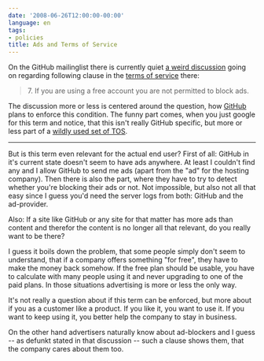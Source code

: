 ```yaml
---
date: '2008-06-26T12:00:00-00:00'
language: en
tags:
- policies
title: Ads and Terms of Service
---
```



On the GitHub mailinglist there is currently quiet [a weird discussion](http://groups.google.com/group/github/browse_thread/thread/410347076240a693) going on regarding following clause in the [terms of service](http://github.com/site/terms) there:

> 7\. If you are using a free account you are not permitted to block ads.

The discussion more or less is centered around the question, how [GitHub](ttp://github.com/) plans to enforce this condition. The funny part comes, when you just google for this term and notice, that this isn't really GitHub specific, but more or less part of a [wildly used set of TOS](http://www.google.com/search?q=%22free+account+you+are+not+permitted+to+block+ads%22+%22more+than+one%22&hl=en&filter=0).

-------------------------------

But is this term even relevant for the actual end user? First of all: GitHub in it's current state doesn't seem to have ads anywhere. At least I couldn't find any and I allow GitHub to send me ads (apart from the "ad" for the hosting company). Then there is also the part, where they have to try to detect whether you're blocking their ads or not. Not impossible, but also not all that easy since I guess you'd need the server logs from both: GitHub and the ad-provider. 

Also: If a site like GitHub or any site for that matter has more ads than content and therefor the content is no longer all that relevant, do you really want to be there? 

I guess it boils down the problem, that some people simply don't seem to understand, that if a company offers something "for free", they have to make the money back somehow. If the free plan should be usable, you have to calculate with many people using it and never upgrading to one of the paid plans. In those situations advertising is more or less the only way.

It's not really a question about if this term can be enforced, but more about if you as a customer like a product. If you like it, you want to use it. If you want to keep using it, you better help the company to stay in business. 

On the other hand advertisers naturally know about ad-blockers and I guess -- as defunkt stated in that discussion -- such a clause shows them, that the company cares about them too.
